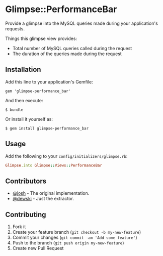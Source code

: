 # Glimpse::PerformanceBar

Provide a glimpse into the MySQL queries made during your application's requests.

Things this glimpse view provides:

- Total number of MySQL queries called during the request
- The duration of the queries made during the request

## Installation

Add this line to your application's Gemfile:

    gem 'glimpse-performance_bar'

And then execute:

    $ bundle

Or install it yourself as:

    $ gem install glimpse-performance_bar

## Usage

Add the following to your `config/initializers/glimpse.rb`: 

```ruby
Glimpse.into Glimpse::Views::PerformanceBar
```


## Contributors

- [@josh](https://github.com/josh) - The original implementation.
- [@dewski](https://github.com/dewski) - Just the extractor.

## Contributing

1. Fork it
2. Create your feature branch (`git checkout -b my-new-feature`)
3. Commit your changes (`git commit -am 'Add some feature'`)
4. Push to the branch (`git push origin my-new-feature`)
5. Create new Pull Request
